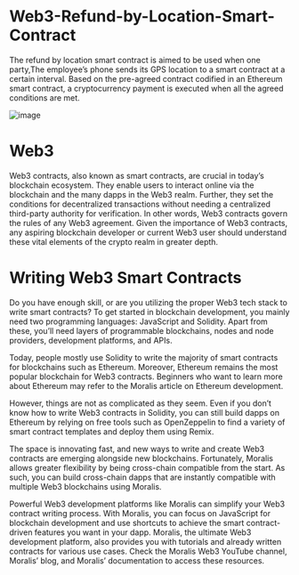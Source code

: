 # Web3-Refund-by-Location-Smart-Contract

The refund by location smart contract is aimed to be used when one party,The employee’s phone sends its GPS location to a smart contract at a certain interval. Based on the pre-agreed contract codified in an Ethereum smart contract, a cryptocurrency payment is executed when all the agreed conditions are met.


![image](https://user-images.githubusercontent.com/43541659/199127428-21c16734-a078-41c6-9837-4ac7ff70200e.png)


# Web3

Web3 contracts, also known as smart contracts, are crucial in today’s blockchain ecosystem. They enable users to interact online via the blockchain and the many dapps in the Web3 realm. Further, they set the conditions for decentralized transactions without needing a centralized third-party authority for verification. In other words, Web3 contracts govern the rules of any Web3 agreement. Given the importance of Web3 contracts, any aspiring blockchain developer or current Web3 user should understand these vital elements of the crypto realm in greater depth.
# Writing Web3 Smart Contracts

Do you have enough skill, or are you utilizing the proper Web3 tech stack to write smart contracts? To get started in blockchain development, you mainly need two programming languages: JavaScript and Solidity. Apart from these, you’ll need layers of programmable blockchains, nodes and node providers, development platforms, and APIs.

Today, people mostly use Solidity to write the majority of smart contracts for blockchains such as Ethereum. Moreover, Ethereum remains the most popular blockchain for Web3 contracts. Beginners who want to learn more about Ethereum may refer to the Moralis article on Ethereum development.

However, things are not as complicated as they seem. Even if you don’t know how to write Web3 contracts in Solidity, you can still build dapps on       Ethereum by relying on free tools such as OpenZeppelin to find a variety of smart contract templates and deploy them using Remix.

The space is innovating fast, and new ways to write and create Web3 contracts are emerging alongside new blockchains. Fortunately, Moralis allows greater flexibility by being cross-chain compatible from the start. As such, you can build cross-chain dapps that are instantly compatible with multiple Web3 blockchains using Moralis.

Powerful Web3 development platforms like Moralis can simplify your Web3 contract writing process. With Moralis, you can focus on JavaScript for blockchain development and use shortcuts to achieve the smart contract-driven features you want in your dapp. Moralis, the ultimate Web3 development platform, also provides you with tutorials and already written contracts for various use cases. Check the Moralis Web3 YouTube channel, Moralis’ blog, and Moralis’ documentation to access these resources.
